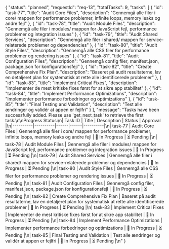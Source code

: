 {
  "status": "planned",
  "requestId": "req-13",
  "totalTasks": 9,
  "tasks": [
    {
      "id": "task-77",
      "title": "Audit Core Files",
      "description": "Gennemgå alle filer i core/ mappen for performance problemer, infinite loops, memory leaks og andre fejl"
    },
    {
      "id": "task-78",
      "title": "Audit Module Files",
      "description": "Gennemgå alle filer i modules/ mappen for JavaScript fejl, performance problemer og integration issues"
    },
    {
      "id": "task-79",
      "title": "Audit Shared Services",
      "description": "Gennemgå alle filer i shared/ mappen for service-relaterede problemer og dependencies"
    },
    {
      "id": "task-80",
      "title": "Audit Style Files",
      "description": "Gennemgå alle CSS filer for performance problemer og rendering issues"
    },
    {
      "id": "task-81",
      "title": "Audit Configuration Files",
      "description": "Gennemgå config filer, manifest.json, package.json for konfigurationsfejl"
    },
    {
      "id": "task-82",
      "title": "Create Comprehensive Fix Plan",
      "description": "Baseret på audit resultaterne, lav en detaljeret plan for systematisk at rette alle identificerede problemer"
    },
    {
      "id": "task-83",
      "title": "Implement Critical Fixes",
      "description": "Implementer de mest kritiske fixes først for at sikre app stabilitet"
    },
    {
      "id": "task-84",
      "title": "Implement Performance Optimizations",
      "description": "Implementer performance forbedringer og optimizations"
    },
    {
      "id": "task-85",
      "title": "Final Testing and Validation",
      "description": "Test alle ændringer og validér at appen er fejlfri"
    }
  ],
  "message": "Tasks have been successfully added. Please use 'get_next_task' to retrieve the first task.\n\nProgress Status:\n| Task ID | Title | Description | Status | Approval |\n|----------|----------|------|------|----------|\n| task-77 | Audit Core Files | Gennemgå alle filer i core/ mappen for performance problemer, infinite loops, memory leaks og andre fejl | 🔄 In Progress | ⏳ Pending |\n| task-78 | Audit Module Files | Gennemgå alle filer i modules/ mappen for JavaScript fejl, performance problemer og integration issues | 🔄 In Progress | ⏳ Pending |\n| task-79 | Audit Shared Services | Gennemgå alle filer i shared/ mappen for service-relaterede problemer og dependencies | 🔄 In Progress | ⏳ Pending |\n| task-80 | Audit Style Files | Gennemgå alle CSS filer for performance problemer og rendering issues | 🔄 In Progress | ⏳ Pending |\n| task-81 | Audit Configuration Files | Gennemgå config filer, manifest.json, package.json for konfigurationsfejl | 🔄 In Progress | ⏳ Pending |\n| task-82 | Create Comprehensive Fix Plan | Baseret på audit resultaterne, lav en detaljeret plan for systematisk at rette alle identificerede problemer | 🔄 In Progress | ⏳ Pending |\n| task-83 | Implement Critical Fixes | Implementer de mest kritiske fixes først for at sikre app stabilitet | 🔄 In Progress | ⏳ Pending |\n| task-84 | Implement Performance Optimizations | Implementer performance forbedringer og optimizations | 🔄 In Progress | ⏳ Pending |\n| task-85 | Final Testing and Validation | Test alle ændringer og validér at appen er fejlfri | 🔄 In Progress | ⏳ Pending |\n"
}